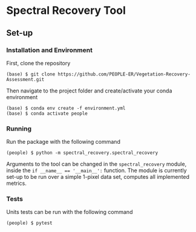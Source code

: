 # Spectral Recovery Tool 

## Set-up

### Installation and Environment

First, clone the repository

```{bash}
(base) $ git clone https://github.com/PEOPLE-ER/Vegetation-Recovery-Assessment.git

```

Then navigate to the project folder and create/activate your conda environment

```{bash}
(base) $ conda env create -f environment.yml
(base) $ conda activate people 
```

### Running

Run the package with the following command

```{bash}
(people) $ python -m spectral_recovery.spectral_recovery
```

Arguments to the tool can be changed in the `spectral_recovery` module, inside
the `if __name__ == '__main__':` function. The module is currently set-up to be 
run over a simple 1-pixel data set, computes all implemented metrics.

### Tests

Units tests can be run with the following command

```{bash}
(people) $ pytest
```
